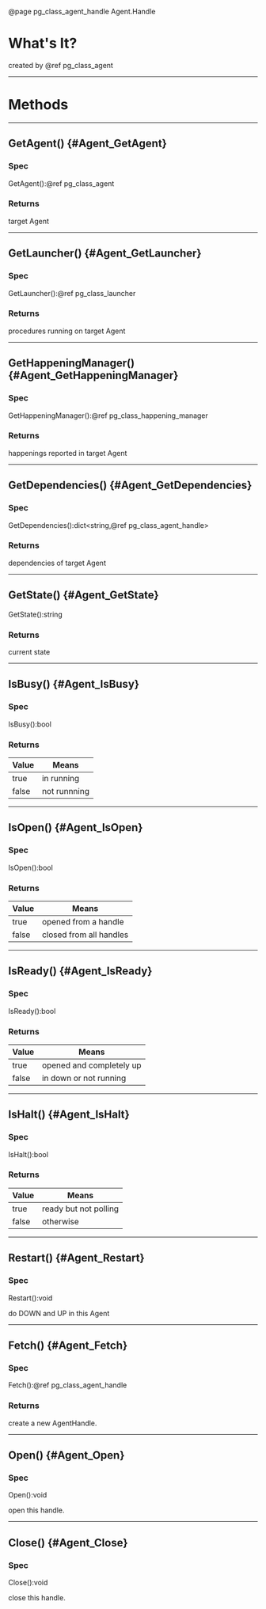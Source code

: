 ﻿@page pg_class_agent_handle Agent.Handle

# What's It?

created by @ref pg_class_agent

-----
# Methods

-----
## GetAgent() {#Agent_GetAgent}

### Spec

GetAgent():@ref pg_class_agent

### Returns

target Agent  

-----
## GetLauncher() {#Agent_GetLauncher}

### Spec

GetLauncher():@ref pg_class_launcher

### Returns

procedures running on target Agent  

-----
## GetHappeningManager() {#Agent_GetHappeningManager}

### Spec

GetHappeningManager():@ref pg_class_happening_manager

### Returns

happenings reported in target Agent

-----
## GetDependencies() {#Agent_GetDependencies}

### Spec

GetDependencies():dict<string,@ref pg_class_agent_handle>

### Returns

dependencies of target Agent

-----
## GetState() {#Agent_GetState}

GetState():string

### Returns

current state  

-----
## IsBusy() {#Agent_IsBusy}

### Spec

IsBusy():bool

### Returns

| Value | Means |
|-------|-------|
| true | in running |
| false | not runnning |

-----
## IsOpen() {#Agent_IsOpen}

### Spec

IsOpen():bool

### Returns

| Value | Means |
|-------|-------|
| true | opened from a handle |
| false | closed from all handles |

-----
## IsReady() {#Agent_IsReady}

### Spec

IsReady():bool

### Returns

| Value | Means |
|-------|-------|
| true | opened and completely up |
| false | in down or not running |

-----
## IsHalt() {#Agent_IsHalt}

### Spec

IsHalt():bool

### Returns

| Value | Means |
|-------|-------|
| true | ready but not polling |
| false | otherwise |

-----
## Restart() {#Agent_Restart}

### Spec

Restart():void

do DOWN and UP in this Agent  

-----
## Fetch() {#Agent_Fetch}

### Spec

Fetch():@ref pg_class_agent_handle

### Returns

create a new AgentHandle.  

-----
## Open() {#Agent_Open}

### Spec

Open():void

open this handle.  

-----
## Close() {#Agent_Close}

### Spec

Close():void

close this handle.  
